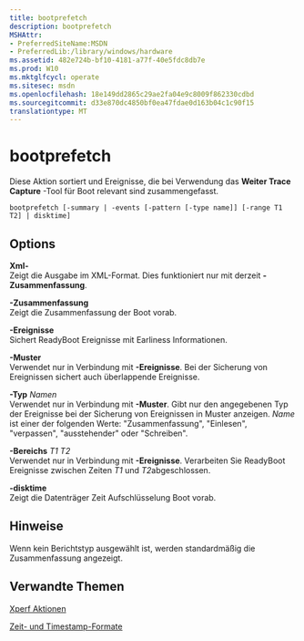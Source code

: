 ```yaml
---
title: bootprefetch
description: bootprefetch
MSHAttr:
- PreferredSiteName:MSDN
- PreferredLib:/library/windows/hardware
ms.assetid: 482e724b-bf10-4181-a77f-40e5fdc8db7e
ms.prod: W10
ms.mktglfcycl: operate
ms.sitesec: msdn
ms.openlocfilehash: 18e149dd2865c29ae2fa04e9c8009f862330cdbd
ms.sourcegitcommit: d33e870dc4850bf0ea47fdae0d163b04c1c90f15
translationtype: MT
---
```

# <a name="bootprefetch"></a>bootprefetch


Diese Aktion sortiert und Ereignisse, die bei Verwendung das **Weiter Trace Capture** -Tool für Boot relevant sind zusammengefasst.

``` syntax
bootprefetch [-summary | -events [-pattern [-type name]] [-range T1 T2] | disktime]
```

## <a name="options"></a>Options


<a href="" id="-xml"></a>**Xml-**  
Zeigt die Ausgabe im XML-Format. Dies funktioniert nur mit derzeit **-Zusammenfassung**.

<a href="" id="-summary"></a>**-Zusammenfassung**  
Zeigt die Zusammenfassung der Boot vorab.

<a href="" id="-events"></a>**-Ereignisse**  
Sichert ReadyBoot Ereignisse mit Earliness Informationen.

<a href="" id="-pattern"></a>**-Muster**  
Verwendet nur in Verbindung mit **-Ereignisse**. Bei der Sicherung von Ereignissen sichert auch überlappende Ereignisse.

<a href="" id="-typename"></a>**-Typ** *Namen*  
Verwendet nur in Verbindung mit **-Muster**. Gibt nur den angegebenen Typ der Ereignisse bei der Sicherung von Ereignissen in Muster anzeigen. *Name* ist einer der folgenden Werte: "Zusammenfassung", "Einlesen", "verpassen", "ausstehender" oder "Schreiben".

<a href="" id="-ranget1-t2"></a>**-Bereichs** *T1 T2*  
Verwendet nur in Verbindung mit **-Ereignisse**. Verarbeiten Sie ReadyBoot Ereignisse zwischen Zeiten *T1* und *T2*abgeschlossen.

<a href="" id="-disktime"></a>**-disktime**  
Zeigt die Datenträger Zeit Aufschlüsselung Boot vorab.

## <a name="remarks"></a>Hinweise


Wenn kein Berichtstyp ausgewählt ist, werden standardmäßig die Zusammenfassung angezeigt.

## <a name="related-topics"></a>Verwandte Themen


[Xperf Aktionen](xperf-actions.md)

[Zeit- und Timestamp-Formate](time-and-timestamp-formats.md)

 

 







